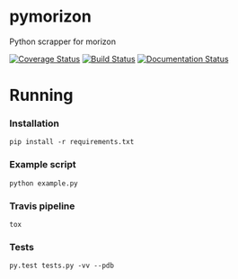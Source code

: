 # pymorizon
Python scrapper for morizon

[![Coverage Status](https://coveralls.io/repos/github/limebrains/pymorizon/badge.svg?branch=master)](https://coveralls.io/github/limebrains/pymorizon?branch=master)
[![Build Status](https://travis-ci.org/limebrains/pymorizon.svg?branch=master)](https://travis-ci.org/limebrains/pymorizon)
[![Documentation Status](https://readthedocs.org/projects/pymorizon/badge/?version=latest)](http://pymorizon.readthedocs.io/en/latest/?badge=latest)

# Running

### Installation

```
pip install -r requirements.txt
```

### Example script
```
python example.py
```

### Travis pipeline
```
tox
```

### Tests
```
py.test tests.py -vv --pdb
```
